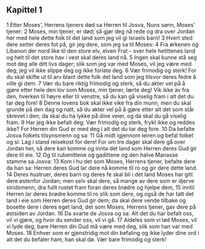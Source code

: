 ## Kapittel 1

1 Etter Moses', Herrens tjeners død sa Herren til Josva, Nuns sønn, Moses' tjener:
2 Moses, min tjener, er død; så gjør deg nå rede og dra over Jordan her med hele dette folk til det land som jeg vil gi Israels barn!
3 Hvert sted dere setter deres fot på, gir jeg dere, som jeg sa til Moses:
4 Fra ørkenen og Libanon der nord like til den store elv, elven Frat - over hele hetittenes land og helt til det store hav i vest skal deres land nå.
5 Ingen skal kunne stå seg mot deg alle ditt livs dager; slik som jeg var med Moses, vil jeg være med deg; jeg vil ikke slippe deg og ikke forlate deg.
6 Vær frimodig og sterk! For du skal skifte ut til arv blant dette folk det land som jeg tilsvor deres fedre å ville gi dem.
7 Vær du bare riktig frimodig og sterk, så du akter vel på å gjøre etter hele den lov som Moses, min tjener, lærte deg! Vik ikke av fra den, hverken til høyre eller til venstre, så du kan gå viselig fram i alt det du tar deg fore!
8 Denne lovens bok skal ikke vike fra din munn, men du skal grunde på den dag og natt, så du akter vel på å gjøre etter alt det som står skrevet i den; da skal du ha lykke på dine veier, og da skal du gå viselig fram.
9 Har jeg ikke befalt deg: Vær frimodig og sterk, frykt ikke og reddes ikke? For Herren din Gud er med deg i alt det du tar deg fore.
10 Da befalte Josva folkets tilsynsmenn og sa:
11 Gå midt igjennom leiren og befal folket og si: Lag i stand reisekost for dere! For om tre dager skal dere gå over Jordan her, så dere kan komme og innta det land som Herren deres Gud gir dere til eie.
12 Og til rubenittene og gadittene og den halve Manasse stamme sa Josva:
13 Kom i hu det som Moses, Herrens tjener, befalte dere da han sa: Herren deres Gud lar dere nå komme til ro og gir dere dette land.
14 Deres hustruer, deres barn og deres fe skal bli i det land Moses har gitt dere østenfor Jordan; men selv skal dere, så mange av dere som er djerve stridsmenn, dra fullt rustet fram foran deres brødre og hjelpe dem,
15 inntil Herren lar deres brødre komme til ro slik som dere, og også de har tatt det land i eie som Herren deres Gud gir dem; da skal dere vende tilbake og bosette dere i deres eget land, det som Moses, Herrens tjener, gav dere på østsiden av Jordan.
16 Da svarte de Josva og sa: Alt det du har befalt oss, vil vi gjøre, og hvor du sender oss, vil vi gå.
17 Aldeles som vi lød Moses, vil vi lyde deg, bare Herren din Gud må være med deg, slik som han var med Moses.
18 Enhver som er gjenstridig mot din befaling og ikke lyder dine ord i alt det du befaler ham, han skal dø. Vær bare frimodig og sterk!
